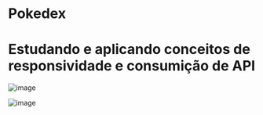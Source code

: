 # Pokedex

# Estudando e aplicando conceitos de responsividade e consumição de API

![image](https://github.com/stendalcassio/Pokedex/assets/61715137/67d8e45a-e46d-4921-8117-720b53202005)

![image](https://github.com/stendalcassio/Pokedex/assets/61715137/45aa5e0f-da00-47aa-b4e3-61a2d0e739c4)

